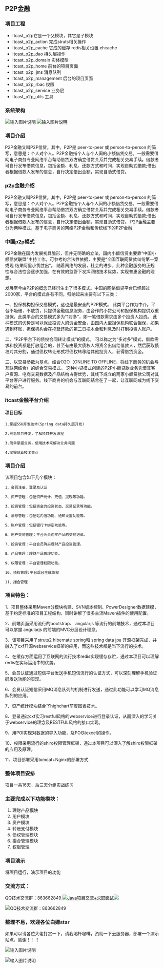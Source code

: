 ## P2P金融
### 项目工程
- Itcast_p2p它是一个父模块，其它是子模块
- Itcast_p2p_action  完成struts相关操作
- Itcast_p2p_cache 它成的缓存  redis相关设置  ehcache
- Itcast_p2p_dao  持久层操作
- Itcast_p2p_domain  实体模型
- Itcast_p2p_home  前台的项目页面
- Itcast_p2p_jms  消息队列
- Itcast_p2p_management 后台的项目页面
- Itcast_p2p_rbac 权限
- Itcast_p2p_service 业务层
- Itcast_p2p_utils 工具

### 系统架构

![输入图片说明](https://images.gitee.com/uploads/images/2020/0710/163437_f8043ea5_800553.png "屏幕截图.png")
![输入图片说明](https://images.gitee.com/uploads/images/2020/0710/163449_d656be72_800553.png "屏幕截图.png")



### 项目介绍
P2P金融又叫P2P信贷。其中，P2P是 peer-to-peer 或 person-to-person 的简写，意思是：个人对个人。P2P金融指个人与个人间的小额借贷交易，一般需要借助电子商务专业网络平台帮助借贷双方确立借贷关系并完成相关交易手续。借款者可自行发布借款信息，包括金额、利息、还款方式和时间，实现自助式借款;借出者根据借款人发布的信息，自行决定借出金额，实现自助式借贷。

### p2p金融介绍
P2P金融又叫P2P信贷。其中，P2P是 peer-to-peer 或 person-to-person 的简写，意思是：个人对个人。P2P金融指个人与个人间的小额借贷交易，一般需要借助电子商务专业网络平台帮助借贷双方确立借贷关系并完成相关交易手续。借款者可自行发布借款信息，包括金额、利息、还款方式和时间，实现自助式借款;借出者根据借款人发布的信息，自行决定借出金额，实现自助式借贷。
P2P金融主要分为两种模式，基于电子商务的网络P2P金融和传统线下的P2P金融

### 中国p2p模式
P2P金融在国内发展初具雏形，但并无明确的立法，国内小额信贷主要靠“中国小额信贷联盟”主持工作。可参考的合法性依据，主要是“全国互联网贷款纠纷第一案或现 结果阿里小贷胜出”。 随着网络的发展，社会的进步，此种金融服务的正规性与合法性会逐步加强，在有效的监管下发挥网络技术优势，实现普惠金融的理想。

发展至今由P2P的概念已经衍生出了很多模式。中国的网络借贷平台已经超过2000家，平台的模式各有不同，归纳起来主要有以下三类：

一、担保机构担保交易模式，这也是最安全的P2P模式。
此类平台作为中介，平台不吸储，不放贷，只提供金融信息服务，由合作的小贷公司和担保机构提供双重担保。此类平台的交易模式多为“1对多”，即一笔借款需求由多个投资人投资。
此种模式的优势是可以保证投资人的资金安全，由国内大型担保机构联合担保，如果遇到坏账，担保机构会在拖延还款的第二日把本金和利息及时打到投资人账户。

二、“P2P平台下的债权合同转让模式”的模式。
可以称之为“多对多”模式，借款需求和投资都是打散组合的，甚至有由最大债权人将资金出借给借款人，然后获取债权对其分割，通过债权转让形式将债权转移给其他投资人，获得借贷资金。

三、以交易参数为基点，结合O2O（ONLINE TO OFFLINE，将线下商务的机会与互联网结合）的综合交易模式。
这种小贷模式创建的P2P小额贷款业务凭借其客户资源、电商交易数据及产品结构占得优势，其线下成立的两家小额贷款公司对其平台客户进行服务。线下商务的机会与互联网结合在了一起，让互联网成为线下交易的前台。


### itcast金融平台介绍
#### 项目目标
	1.掌握SSH开发技术(Spring data持久层开发)

	2.熟悉项目开发，了解项目开发流程

	3.简单掌握业务，使用技术来解决业务问题

	4.掌握就业技术亮点	

### 项目介绍

该项目包含如下几个模块：

	1、会员注册、登录及认证	

	2、资产管理：包括资产统计、充值、提现等功能。

	3、投资管理：包括资金的投资状态、交易记录等功能。

	4、消息管理：包括站内信功能、通知设置功能等。

	5、账户管理：包括银行卡绑定功能等。

	6、用户交易管理：平台会员购买产品的交易记录。

	7、投资管理：平台会员购买理财产品投资管理。

	8、产品管理：理财产品管理功能。

	9、权限管理：平台管理权限功能。

	10、债权管理:平台后台生成债权

	11、撮合管理
	
### 项目特色： 
1、项目整体采用Maven分模块构建、SVN版本控制、PowerDesigner数据建模，基于约定标准的项目工程结构，同时讲解了很多主流Maven插件的使用配置。

2、前端页面采用流行的bootstrap、 angularjs 等流行的前端技术，通过本项目可以掌握 angularjs 的前端的MVC分层设计理念。

3、该项目采用了struts2 hibernate spring和 spring data jpa 开源框架完成，并融入了cxf开源webservice框架的应用，而这些技术都是当下流行的技术。

4、在缓存方面运用了互联网的流行技术redis实现缓存存贮，通过本项目可以理解redis在实际运用中的优势。

5、会员认证通过短信平台发送手机短信流行的认证方式，可以深刻理解手机验证码发送功能的实现。

6、会员认证短信采用MQ消息队列的机制进行发送，通过此功能可以学习MQ消息队列的应用。

7、资产统计模块结合了highchart前度图表技术。

8、登录通过cxf实习restful风格的webservice进行登录认证，从而深入的学习关于webservice的理念及RESTFUL风格的接口实现。

9、用POI实现对数据的导入功能，及POI对excel的操作。

10、权限采用流行的shiro权限管理框架，通过本项目可以深入了解shiro权限框架的应用及原理。

11、项目部署采用tomcat+Nginx的部署方式
	
### 整体项目安排
项目一共16天，后三天分组实战练习
	
### 主要完成以下功能模块：
1.	理财产品模块
2.	用户模块
3.	资产模块
4.	转账支付模块
5.	债权管理模块
6.	撮合管理模块
7.	权限管理

### 项目演示

将项目运行，演示项目的功能 

### 交流方式：

QQ技术交流群：863662849<a target="_blank" href="https://qm.qq.com/cgi-bin/qm/qr?k=9yLlyD1dRBL97xmBKw43zRt0-6xg8ohb&jump_from=webapi">
<img border="0" src="//pub.idqqimg.com/wpa/images/group.png" alt="Java项目交流+求职面试" title="Java项目交流+求职面试"></a><a target="_blank" href="http://mail.qq.com/cgi-bin/qm_share?t=qm_mailme&email=f0hLSE9OTkdHTT8ODlEcEBI" style="text-decoration:none;"><img src="http://rescdn.qqmail.com/zh_CN/htmledition/images/function/qm_open/ico_mailme_02.png"/></a>

![QQ技术交流群：863662849](https://images.gitee.com/uploads/images/2020/1022/145319_459f7be2_800553.png "QQ技术交流群.png")

### 整理不易，欢迎各位白嫖star
如果可以请各位大佬打赏一下，请我喝杯咖啡，资助一下云服务器，部署一个演示站点，感谢！！！

![输入图片说明](https://images.gitee.com/uploads/images/2020/1022/152637_f80669f5_800553.jpeg "支付宝收钱码.jpg")

![输入图片说明](https://images.gitee.com/uploads/images/2020/1022/152705_964cb145_800553.png "微信收钱码.png")